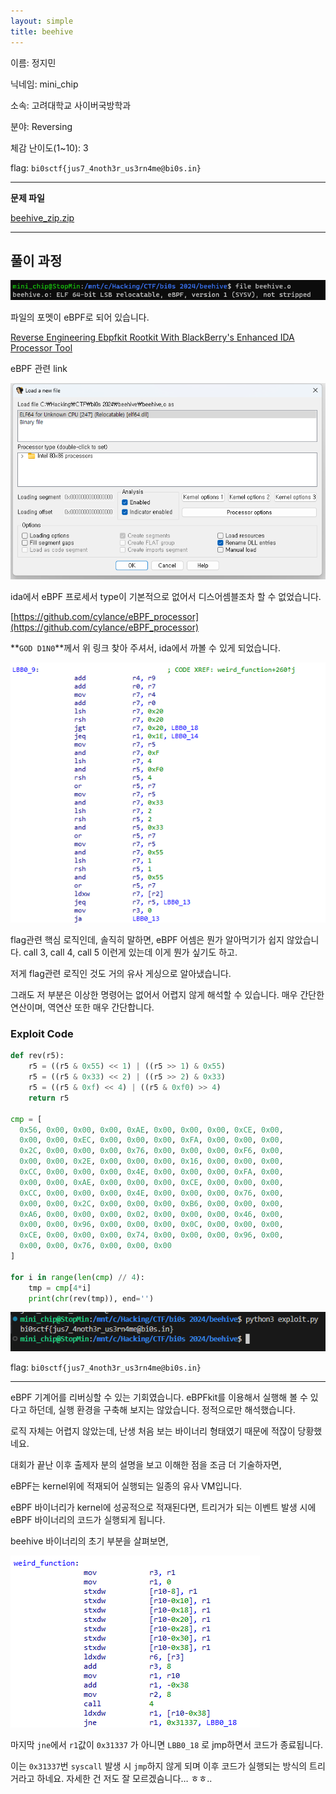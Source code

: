 ```yaml
---
layout: simple
title: beehive
---
```


이름: 정지민

닉네임: mini_chip

소속: 고려대학교 사이버국방학과

분야: Reversing

체감 난이도(1~10): 3

flag: `bi0sctf{jus7_4noth3r_us3rn4me@bi0s.in}` 

---

**문제 파일**

[beehive_zip.zip](/CTF/bi0s%20CTF%202024/Reversing/img_beehive/beehive_zip.zip)

---

## 풀이 과정

![Untitled](/CTF/bi0s%20CTF%202024/Reversing/img_beehive/Untitled.png)

파일의 포멧이 eBPF로 되어 있습니다.

[Reverse Engineering Ebpfkit Rootkit With BlackBerry's Enhanced IDA Processor Tool](https://blogs.blackberry.com/en/2021/12/reverse-engineering-ebpfkit-rootkit-with-blackberrys-free-ida-processor-tool)

eBPF 관련 link

![Untitled](/CTF/bi0s%20CTF%202024/Reversing/img_beehive/Untitled%201.png)

ida에서 eBPF 프로세서 type이 기본적으로 없어서 디스어셈블조차 할 수 없었습니다.

[https://github.com/cylance/eBPF_processor](https://github.com/cylance/eBPF_processor)

**`GOD D1N0`**께서 위 링크 찾아 주셔서, ida에서 까볼 수 있게 되었습니다.

![Untitled](/CTF/bi0s%20CTF%202024/Reversing/img_beehive/Untitled%202.png)

flag관련 핵심 로직인데, 솔직히 말하면, eBPF 어셈은 뭔가 알아먹기가 쉽지 않았습니다. call 3, call 4, call 5 이런게 있는데 이게 뭔가 싶기도 하고.

저게 flag관련 로직인 것도 거의 유사 게싱으로 알아냈습니다.

그래도 저 부분은 이상한 명령어는 없어서 어렵지 않게 해석할 수 있습니다. 매우 간단한 연산이며, 역연산 또한 매우 간단합니다.

### Exploit Code

```python
def rev(r5):
    r5 = ((r5 & 0x55) << 1) | ((r5 >> 1) & 0x55)
    r5 = ((r5 & 0x33) << 2) | ((r5 >> 2) & 0x33)
    r5 = ((r5 & 0xf) << 4) | ((r5 & 0xf0) >> 4)
    return r5

cmp = [
  0x56, 0x00, 0x00, 0x00, 0xAE, 0x00, 0x00, 0x00, 0xCE, 0x00, 
  0x00, 0x00, 0xEC, 0x00, 0x00, 0x00, 0xFA, 0x00, 0x00, 0x00, 
  0x2C, 0x00, 0x00, 0x00, 0x76, 0x00, 0x00, 0x00, 0xF6, 0x00, 
  0x00, 0x00, 0x2E, 0x00, 0x00, 0x00, 0x16, 0x00, 0x00, 0x00, 
  0xCC, 0x00, 0x00, 0x00, 0x4E, 0x00, 0x00, 0x00, 0xFA, 0x00, 
  0x00, 0x00, 0xAE, 0x00, 0x00, 0x00, 0xCE, 0x00, 0x00, 0x00, 
  0xCC, 0x00, 0x00, 0x00, 0x4E, 0x00, 0x00, 0x00, 0x76, 0x00, 
  0x00, 0x00, 0x2C, 0x00, 0x00, 0x00, 0xB6, 0x00, 0x00, 0x00, 
  0xA6, 0x00, 0x00, 0x00, 0x02, 0x00, 0x00, 0x00, 0x46, 0x00, 
  0x00, 0x00, 0x96, 0x00, 0x00, 0x00, 0x0C, 0x00, 0x00, 0x00, 
  0xCE, 0x00, 0x00, 0x00, 0x74, 0x00, 0x00, 0x00, 0x96, 0x00, 
  0x00, 0x00, 0x76, 0x00, 0x00, 0x00
]

for i in range(len(cmp) // 4):
    tmp = cmp[4*i]
    print(chr(rev(tmp)), end='')
```

![Untitled](/CTF/bi0s%20CTF%202024/Reversing/img_beehive/Untitled%203.png)

flag: `bi0sctf{jus7_4noth3r_us3rn4me@bi0s.in}` 

---

eBPF 기계어를 리버싱할 수 있는 기회였습니다. eBPFkit를 이용해서 실행해 볼 수 있다고 하던데, 실행 환경을 구축해 보지는 않았습니다. 정적으로만 해석했습니다.

로직 자체는 어렵지 않았는데, 난생 처음 보는 바이너리 형태였기 때문에 적잖이 당황했네요.

대회가 끝난 이후 출제자 분의 설명을 보고 이해한 점을 조금 더 기술하자면,

eBPF는 kernel위에 적재되어 실행되는 일종의 유사 VM입니다.

eBPF 바이너리가 kernel에 성공적으로 적재된다면, 트리거가 되는 이벤트 발생 시에 eBPF 바이너리의 코드가 실행되게 됩니다.

beehive 바이너리의 초기 부분을 살펴보면,

![Untitled](/CTF/bi0s%20CTF%202024/Reversing/img_beehive/Untitled%204.png)

마지막 `jne`에서 `r1`값이 `0x31337` 가 아니면 `LBB0_18` 로 jmp하면서 코드가 종료됩니다.

이는 `0x31337`번 `syscall` 발생 시 `jmp`하지 않게 되며 이후 코드가 실행되는 방식의 트리거라고 하네요. 자세한 건 저도 잘 모르겠슴니다… ㅎㅎ..